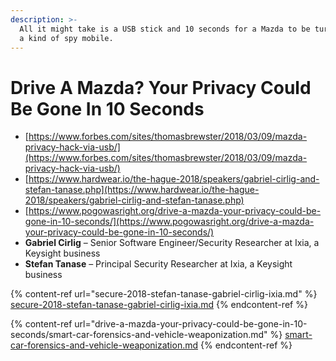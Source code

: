 ```yaml
---
description: >-
  All it might take is a USB stick and 10 seconds for a Mazda to be turned into
  a kind of spy mobile.
---
```


# Drive A Mazda? Your Privacy Could Be Gone In 10 Seconds

* [https://www.forbes.com/sites/thomasbrewster/2018/03/09/mazda-privacy-hack-via-usb/](https://www.forbes.com/sites/thomasbrewster/2018/03/09/mazda-privacy-hack-via-usb/)
* [https://www.hardwear.io/the-hague-2018/speakers/gabriel-cirlig-and-stefan-tanase.php](https://www.hardwear.io/the-hague-2018/speakers/gabriel-cirlig-and-stefan-tanase.php)
* [https://www.pogowasright.org/drive-a-mazda-your-privacy-could-be-gone-in-10-seconds/](https://www.pogowasright.org/drive-a-mazda-your-privacy-could-be-gone-in-10-seconds/)
* **Gabriel Cirlig** – Senior Software Engineer/Security Researcher at Ixia, a Keysight business
* **Stefan Tanase** – Principal Security Researcher at Ixia, a Keysight business

{% content-ref url="secure-2018-stefan-tanase-gabriel-cirlig-ixia.md" %}
[secure-2018-stefan-tanase-gabriel-cirlig-ixia.md](secure-2018-stefan-tanase-gabriel-cirlig-ixia.md)
{% endcontent-ref %}

{% content-ref url="drive-a-mazda-your-privacy-could-be-gone-in-10-seconds/smart-car-forensics-and-vehicle-weaponization.md" %}
[smart-car-forensics-and-vehicle-weaponization.md](drive-a-mazda-your-privacy-could-be-gone-in-10-seconds/smart-car-forensics-and-vehicle-weaponization.md)
{% endcontent-ref %}

